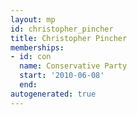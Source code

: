 ```yaml
---
layout: mp
id: christopher_pincher
title: Christopher Pincher
memberships:
- id: con
  name: Conservative Party
  start: '2010-06-08'
  end: 
autogenerated: true
---
```

